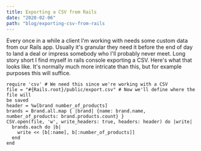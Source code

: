 ```yaml
---
title: Exporting a CSV from Rails
date: "2020-02-06"
path: "blog/exporting-csv-from-rails
---
```


Every once in a while a client I'm working with needs some custom data from our
Rails app. Usually it's granular they need it before the end of day to land a
deal or impress somebody who I'll probably never meet. Long story short I find
myself in rails console exporting a CSV. Here's what that looks like. It's
normally much more intricate than this, but for example purposes this will
suffice.

```
require 'csv' # We need this since we're working with a CSV
file = "#{Rails.root}/public/export.csv" # Now we'll define where the file will
be saved
header = %w[brand number_of_products]
brands = Brand.all.map { |brand| {name: brand.name, number_of_products: brand.products.count} }
CSV.open(file, 'w', write_headers: true, headers: header) do |write|
  brands.each do |b|
    write << [b[:name], b[:number_of_products]]
  end
end
```
